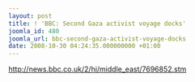 ```yaml
---
layout: post
title: ! 'BBC: Second Gaza activist voyage docks'
joomla_id: 480
joomla_url: bbc-second-gaza-activist-voyage-docks
date: 2008-10-30 04:24:35.000000000 +01:00
---
```

<p><a href="http://news.bbc.co.uk/2/hi/middle_east/7696852.stm">http://news.bbc.co.uk/2/hi/middle_east/7696852.stm</a></p>
